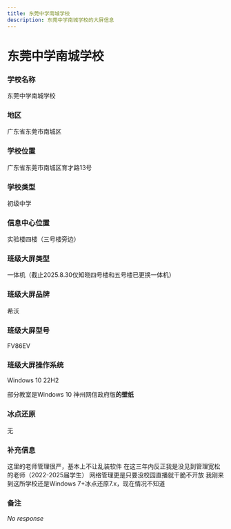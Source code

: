 ```yaml
---
title: 东莞中学南城学校
description: 东莞中学南城学校的大屏信息
---
```


# 东莞中学南城学校

### 学校名称

东莞中学南城学校

### 地区

广东省东莞市南城区

### 学校位置

广东省东莞市南城区育才路13号

### 学校类型

初级中学

### 信息中心位置

实验楼四楼（三号楼旁边）

### 班级大屏类型

一体机（截止2025.8.30仅知晓四号楼和五号楼已更换一体机）

### 班级大屏品牌

希沃

### 班级大屏型号

FV86EV

### 班级大屏操作系统

Windows 10 22H2

部分教室是Windows 10 神州网信政府版**的壁纸**

### 冰点还原

无

### 补充信息

这里的老师管理很严，基本上不让乱装软件
在这三年内反正我是没见到管理宽松的老师（2022-2025届学生）
网络管理更是只要没校园直播就干脆不开放
我刚来到这所学校还是Windows 7+冰点还原7.x，现在情况不知道

### 备注

_No response_